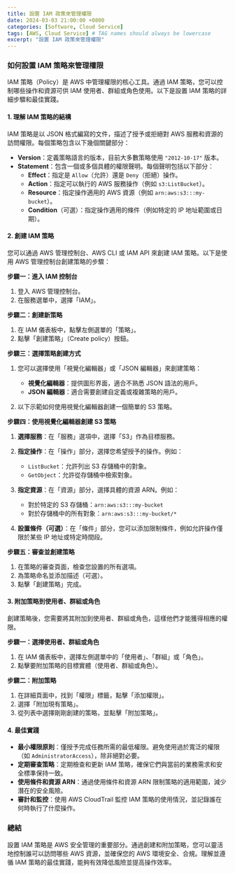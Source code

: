 ```yaml
---
title: 設置 IAM 政策來管理權限
date: 2024-03-03 21:00:00 +0800
categories: [Software, Cloud Service]
tags: [AWS, Cloud Service] # TAG names should always be lowercase
excerpt: "設置 IAM 政策來管理權限"
---
```


### 如何設置 IAM 策略來管理權限

IAM 策略（Policy）是 AWS 中管理權限的核心工具。通過 IAM 策略，您可以控制哪些操作和資源可供 IAM 使用者、群組或角色使用。以下是設置 IAM 策略的詳細步驟和最佳實踐。

#### 1. **理解 IAM 策略的結構**

IAM 策略是以 JSON 格式編寫的文件，描述了授予或拒絕對 AWS 服務和資源的訪問權限。每個策略包含以下幾個關鍵部分：

- **Version**：定義策略語言的版本，目前大多數策略使用 `"2012-10-17"` 版本。
- **Statement**：包含一個或多個具體的權限聲明。每個聲明包括以下部分：
  - **Effect**：指定是 `Allow`（允許）還是 `Deny`（拒絕）操作。
  - **Action**：指定可以執行的 AWS 服務操作（例如 `s3:ListBucket`）。
  - **Resource**：指定操作適用的 AWS 資源（例如 `arn:aws:s3:::my-bucket`）。
  - **Condition**（可選）：指定操作適用的條件（例如特定的 IP 地址範圍或日期）。

#### 2. **創建 IAM 策略**

您可以通過 AWS 管理控制台、AWS CLI 或 IAM API 來創建 IAM 策略。以下是使用 AWS 管理控制台創建策略的步驟：

**步驟一：進入 IAM 控制台**

1. 登入 AWS 管理控制台。
2. 在服務選單中，選擇「IAM」。

**步驟二：創建新策略**

1. 在 IAM 儀表板中，點擊左側選單的「策略」。
2. 點擊「創建策略」（Create policy）按鈕。

**步驟三：選擇策略創建方式**

1. 您可以選擇使用「視覺化編輯器」或「JSON 編輯器」來創建策略：
   - **視覺化編輯器**：提供圖形界面，適合不熟悉 JSON 語法的用戶。
   - **JSON 編輯器**：適合需要創建自定義或複雜策略的用戶。

2. 以下示範如何使用視覺化編輯器創建一個簡單的 S3 策略。

**步驟四：使用視覺化編輯器創建 S3 策略**

1. **選擇服務**：在「服務」選項中，選擇「S3」作為目標服務。
2. **指定操作**：在「操作」部分，選擇您希望授予的操作。例如：
   - `ListBucket`：允許列出 S3 存儲桶中的對象。
   - `GetObject`：允許從存儲桶中檢索對象。

3. **指定資源**：在「資源」部分，選擇具體的資源 ARN。例如：
   - 對於特定的 S3 存儲桶：`arn:aws:s3:::my-bucket`
   - 對於存儲桶中的所有對象：`arn:aws:s3:::my-bucket/*`

4. **設置條件（可選）**：在「條件」部分，您可以添加限制條件，例如允許操作僅限於某些 IP 地址或特定時間段。

**步驟五：審查並創建策略**

1. 在策略的審查頁面，檢查您設置的所有選項。
2. 為策略命名並添加描述（可選）。
3. 點擊「創建策略」完成。

#### 3. **附加策略到使用者、群組或角色**

創建策略後，您需要將其附加到使用者、群組或角色，這樣他們才能獲得相應的權限。

**步驟一：選擇使用者、群組或角色**

1. 在 IAM 儀表板中，選擇左側選單中的「使用者」、「群組」或「角色」。
2. 點擊要附加策略的目標實體（使用者、群組或角色）。

**步驟二：附加策略**

1. 在詳細頁面中，找到「權限」標籤，點擊「添加權限」。
2. 選擇「附加現有策略」。
3. 從列表中選擇剛剛創建的策略，並點擊「附加策略」。

#### 4. **最佳實踐**

- **最小權限原則**：僅授予完成任務所需的最低權限。避免使用過於寬泛的權限（如 `AdministratorAccess`），除非絕對必要。
- **定期審查策略**：定期檢查和更新 IAM 策略，確保它們與當前的業務需求和安全標準保持一致。
- **使用條件和資源 ARN**：通過使用條件和資源 ARN 限制策略的適用範圍，減少潛在的安全風險。
- **審計和監控**：使用 AWS CloudTrail 監控 IAM 策略的使用情況，並記錄誰在何時執行了什麼操作。

### 總結

設置 IAM 策略是 AWS 安全管理的重要部分。通過創建和附加策略，您可以靈活地控制誰可以訪問哪些 AWS 資源，並確保您的 AWS 環境安全、合規。理解並遵循 IAM 策略的最佳實踐，能夠有效降低風險並提高操作效率。
